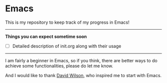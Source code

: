 # Emacs

This is my repository to keep track of my progress in Emacs!

---
**Things you can expect sometime soon**

- [ ] Detailed description of init.org along with their usage
---
I am fairly a beginner in Emacs, so if you think, there are better ways to do achieve some functionalities, please do let me know.

And I would like to thank [David Wilson](https://github.com/daviwil), who inspired me to start with Emacs.

